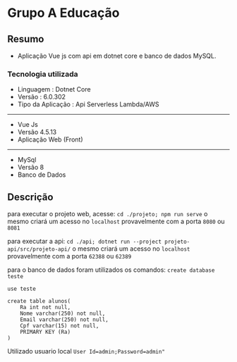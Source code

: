 
#  Grupo A Educação

## Resumo
- Aplicação Vue js com api em dotnet core e banco de dados MySQL.

### Tecnologia utilizada
- Linguagem : Dotnet Core
- Versão : 6.0.302
- Tipo da Aplicação : Api Serverless Lambda/AWS
___
- Vue Js
- Versão 4.5.13
- Aplicação Web (Front)
---
- MySql
- Versão 8
- Banco de Dados 

## Descrição
para executar o projeto web, acesse:
`cd ./projeto; npm run serve`
o mesmo criará um acesso no `localhost` provavelmente com a porta `8080` ou `8081`

para executar a api:
`cd ./api; dotnet run --project projeto-api/src/projeto-api/`
o mesmo criará um acesso no `localhost` provavelmente com a porta `62388` ou `62389`

para o banco de dados foram utilizados os comandos:
`create database teste`
```
use teste

create table alunos(
	Ra int not null,
    Nome varchar(250) not null,
    Email varchar(250) not null,
	Cpf varchar(15) not null,
    PRIMARY KEY (Ra)
)
```
Utilizado usuario local `User Id=admin;Password=admin"`
